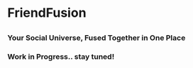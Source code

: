 # FriendFusion
##

### Your Social Universe, Fused Together in One Place
### Work in Progress.. stay tuned!
